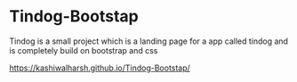 # Tindog-Bootstap
Tindog is a small project which is a landing page for a app called tindog and is completely build on bootstrap and css

https://kashiwalharsh.github.io/Tindog-Bootstap/
